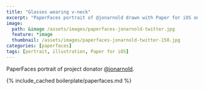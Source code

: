 ```yaml
---
title: "Glasses wearing v-neck"
excerpt: "PaperFaces portrait of @jonarnold drawn with Paper for iOS on an iPad."
image: 
  path: &image /assets/images/paperfaces-jonarnold-twitter.jpg 
  feature: *image
  thumbnail: /assets/images/paperfaces-jonarnold-twitter-150.jpg
categories: [paperfaces]
tags: [portrait, illustration, Paper for iOS]
---
```


PaperFaces portrait of project donator [@jonarnold](https://twitter.com/jonarnold).

{% include_cached boilerplate/paperfaces.md %}
